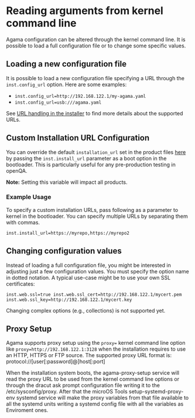 # Reading arguments from kernel command line

Agama configuration can be altered through the kernel command line. It is possible to load a
full configuration file or to change some specific values.

## Loading a new configuration file

It is possible to load a new configuration file specifying a URL through the `inst.config_url`
option. Here are some examples:

* `inst.config_url=http://192.168.122.1/my-agama.yaml`
* `inst.config_url=usb:///agama.yaml`

See [URL handling in the
installer](https://github.com/yast/yast-installation/blob/master/doc/url.md) to find more details
about the supported URLs.

## Custom Installation URL Configuration

You can override the default `installation_url` set in the product files [here](https://github.com/openSUSE/agama/tree/master/products.d) by passing the `inst.install_url` parameter as a boot option in the bootloader.
This is particularly useful for any pre-production testing in openQA.

**Note:** Setting this variable will impact all products.

### Example Usage

To specify a custom installation URLs, pass following as a parameter to kernel in the bootloader.
You can specify multiple URLs by separating them with commas.

```
inst.install_url=https://myrepo,https://myrepo2
```

## Changing configuration values

Instead of loading a full configuration file, you might be interested in adjusting just a few
configuration values. You must specify the option name in dotted notation. A typical use-case might
be to use your own SSL certificates:

```
inst.web.ssl=true inst.web.ssl_cert=http://192.168.122.1/mycert.pem inst.web.ssl_key=http://192.168.122.1/mycert.key
```

Changing complex options (e.g., collections) is not supported yet.

## Proxy Setup

Agama supports proxy setup using the `proxy=` kernel command line option like 
`proxy=http://192.168.122.1:3128` when the installation requires to use an HTTP, HTTPS or FTP
source. The supported proxy URL format is: protocol://[user[:password]@]host[:port]

When the installation system boots, the agama-proxy-setup service will read the proxy URL to be
used from the kernel command line options or through the dracut ask prompt configuration file 
writing it to the /etc/sysconfig/proxy. After that the microOS Tools setup-systemd-proxy-env 
systemd service will make the proxy variables from that file available to all the systemd units
writing a systemd config file with all the variables as Enviroment ones.
